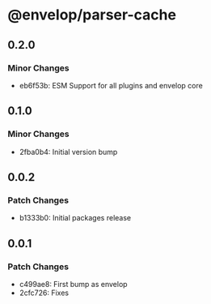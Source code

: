 # @envelop/parser-cache

## 0.2.0

### Minor Changes

- eb6f53b: ESM Support for all plugins and envelop core

## 0.1.0

### Minor Changes

- 2fba0b4: Initial version bump

## 0.0.2

### Patch Changes

- b1333b0: Initial packages release

## 0.0.1

### Patch Changes

- c499ae8: First bump as envelop
- 2cfc726: Fixes
